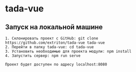 # tada-vue

## Запуск на локальной машине
```
1. Склонировать проект с GitHub: git clone https://github.com/extriton/tada-vue tada-vue
2. Перейти в папку tada-vue: cd tada-vue
3. Установить необходимые для проекта модули: npm install
4. Запустить сервер: npm run serve

Проект будет доступен по адресу localhost:8080
```
